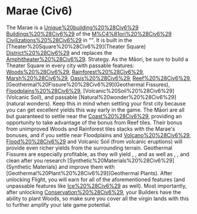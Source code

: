 # Marae (Civ6)

The Marae is a [Unique%20building%20%28Civ6%29](unique) [Buildings%20%28Civ6%29](building) of the [M%C4%81ori%20%28Civ6%29](Māori) [Civilizations%20%28Civ6%29](civilization) in "". It is built in the [Theater%20Square%20%28Civ6%29](Theater Square) [District%20%28Civ6%29](district) and replaces the [Amphitheater%20%28Civ6%29](Amphitheater).
Strategy.
As the Māori, be sure to build a Theater Square in every city with passable features: [Woods%20%28Civ6%29](Woods), [Rainforest%20%28Civ6%29](Rainforests), [Marsh%20%28Civ6%29](Marshes), [Oasis%20%28Civ6%29](Oases), [Reef%20%28Civ6%29](Reefs), [Geothermal%20Fissure%20%28Civ6%29](Geothermal Fissures), [Floodplains%20%28Civ6%29](Floodplains), [Volcanic%20Soil%20%28Civ6%29](Volcanic Soil), and passable [Natural%20wonder%20%28Civ6%29](natural wonders). Keep this in mind when settling your first city because you can get excellent yields this way early in the game.
The Māori are all but guaranteed to settle near the [Coast%20%28Civ6%29](Coast), providing an opportunity to take advantage of the bonus from Reef tiles. Their bonus from unimproved Woods and Rainforest tiles stacks with the Marae's bonuses, and if you settle near Floodplains and [Volcano%20%28Civ6%29](Volcanoes), [Flood%20%28Civ6%29](floods) and Volcanic Soil (from volcanic eruptions) will provide even richer yields from the surrounding terrain. Geothermal Fissures are especially profitable, as they will yield , , and as well as , , and clean after you research [Synthetic%20Materials%20%28Civ6%29](Synthetic Materials) and improve them with [Geothermal%20Plant%20%28Civ6%29](Geothermal Plants).
After unlocking Flight, you will earn for all of the aforementioned features (and unpassable features like [Ice%20%28Civ6%29](Ice) as well). Most importantly, after unlocking [Conservation%20%28Civ6%29](Conservation), your Builders have the ability to plant Woods, so make sure you cover all the virgin lands with this to further amplify your late game potential.